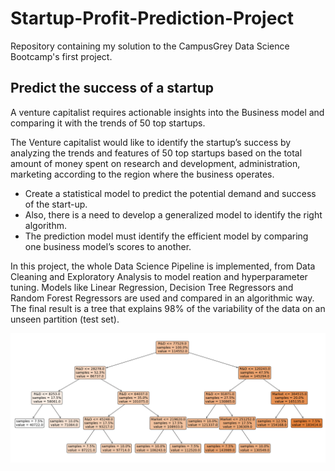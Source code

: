 # Startup-Profit-Prediction-Project
Repository containing my solution to the CampusGrey Data Science Bootcamp's first project.

## Predict the success of a startup 

A venture capitalist requires actionable insights into the Business model and comparing it with the trends of 50 top startups.

The Venture capitalist would like to identify the startup’s success by analyzing the trends and features of 50 top startups based on the total amount of money spent on research and development, administration, marketing according to the region where the business operates.

- Create a  statistical model to predict the potential demand and success of the start-up. 
- Also, there is a need to develop a generalized model to identify the right algorithm.
- The prediction model must identify the efficient model by comparing one business model’s scores to another.

In this project, the whole Data Science Pipeline is implemented, from Data Cleaning and Exploratory Analysis to model reation and hyperparameter tuning. Models like Linear Regression, Decision Tree Regressors and Random Forest Regressors are used and compared in an algorithmic way.
The final result is a tree that explains 98% of the variability of the data on an unseen partition (test set).

![Resulting Tree](https://github.com/aristizabal95/Startup-Profit-Prediction-Project/blob/master/tree.png)
